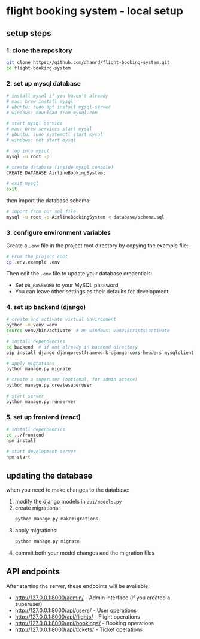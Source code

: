 # flight booking system - local setup

## setup steps

### 1. clone the repository
```bash
git clone https://github.com/dhanrd/flight-booking-system.git
cd flight-booking-system
```

### 2. set up mysql database
```bash
# install mysql if you haven't already
# mac: brew install mysql
# ubuntu: sudo apt install mysql-server
# windows: download from mysql.com

# start mysql service
# mac: brew services start mysql
# ubuntu: sudo systemctl start mysql
# windows: net start mysql

# log into mysql
mysql -u root -p

# create database (inside mysql console)
CREATE DATABASE AirlineBookingSystem;

# exit mysql
exit
```

then import the database schema:
```bash
# import from our sql file
mysql -u root -p AirlineBookingSystem < database/schema.sql
```

### 3. configure environment variables

Create a `.env` file in the project root directory by copying the example file:

```bash
# From the project root
cp .env.example .env
```

Then edit the `.env` file to update your database credentials:
- Set `DB_PASSWORD` to your MySQL password
- You can leave other settings as their defaults for development

### 4. set up backend (django)
```bash
# create and activate virtual environment
python -m venv venv
source venv/bin/activate  # on windows: venv\Scripts\activate

# install dependencies
cd backend  # if not already in backend directory
pip install django djangorestframework django-cors-headers mysqlclient python-decouple

# apply migrations
python manage.py migrate

# create a superuser (optional, for admin access)
python manage.py createsuperuser

# start server
python manage.py runserver
```

### 5. set up frontend (react)
```bash
# install dependencies
cd ../frontend
npm install

# start development server
npm start
```

## updating the database

when you need to make changes to the database:

1. modify the django models in `api/models.py`
2. create migrations:
   ```bash
   python manage.py makemigrations
   ```
3. apply migrations:
   ```bash
   python manage.py migrate
   ```
4. commit both your model changes and the migration files

## API endpoints

After starting the server, these endpoints will be available:

- http://127.0.0.1:8000/admin/ - Admin interface (if you created a superuser)
- http://127.0.0.1:8000/api/users/ - User operations
- http://127.0.0.1:8000/api/flights/ - Flight operations
- http://127.0.0.1:8000/api/bookings/ - Booking operations
- http://127.0.0.1:8000/api/tickets/ - Ticket operations